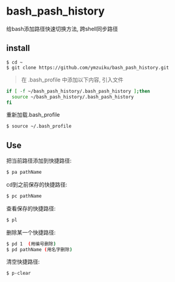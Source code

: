 # bash_pash_history
给bash添加路径快速切换方法, 跨shell同步路径

## install
```
$ cd ~
$ git clone https://github.com/ymzuiku/bash_pash_history.git
```
> 在 .bash_profile 中添加以下内容, 引入文件

```sh
if [ -f ~/bash_pash_history/.bash_pash_history ];then
  source ~/bash_pash_history/.bash_pash_history
fi
```

重新加载.bash_profile

```sh
$ source ~/.bash_profile
```

## Use

把当前路径添加到快捷路径:

```sh
$ pa pathName
```

cd到之前保存的快捷路径:

```sh
$ pc pathName
```

查看保存的快捷路径:

```sh
$ pl
```

删除某一个快捷路径:

```sh
$ pd 1  (用编号删除)
$ pd pathName (用名字删除)
```

清空快捷路径:

```sh
$ p-clear
```

